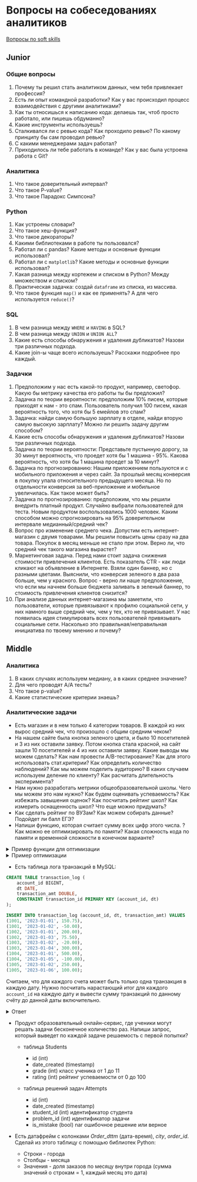 # Вопросы на собеседованиях аналитиков

[Вопросы по soft skills](/questions/softskills.md)

## Junior

### Общие вопросы

1. Почему ты решил стать аналитиком данных, чем тебя привлекает профессия?
1. Есть ли опыт командной разработки? Как у вас происходил процесс взаимодействия с другими аналитиками?
1. Как ты относишься к написанию кода: делаешь так, чтоб просто работало, или пишешь обдуманно?
1. Какие инструменты используешь?
1. Сталкивался ли с ревью кода? Как проходило ревью? По какому принципу бы сам проводил ревью?
1. С какими менеджерами задач работал?
1. Приходилось ли тебе работать в команде? Как у вас была устроена работа с Git?

### Аналитика

1. Что такое доверительный интервал?
1. Что такое P-value?
1. Что такое Парадокс Симпсона?

### Python

1. Как устроены словари?
1. Что такое хеш-функция?
1. Что такое декораторы?
1. Какими библиотеками в работе ты пользовался?
1. Работал ли с pandas? Какие методы  и основные функции использовал?
1. Работал ли с `matplotlib`? Какие методы  и основные функции использовал?
1. Какая разница между кортежем и списком в Python? Между множеством и списком?
1. Практическая задачка: создай `dataframe` из списка, из массива.
1. Что такое функция `map()` и как ее применять? А для чего используется `reduce()`?

### SQL

1. В чем разница между `WHERE` и `HAVING` в SQL?
1. В чем разница между `UNION` и `UNION ALL`?
1. Какие есть способы обнаружения и удаления дубликатов? Назови три различных подхода.
1. Какие join-ы чаще всего используешь? Расскажи подробнее про каждый.

### Задачки

1. Предположим у нас есть какой-то продукт, например, светофор. Какую бы метрику качества его работы ты бы предложил?
1. Задачка по теории вероятности: предположим 10% писем, которые приходят к нам - это спам. Пользователь получил 100 писем, какая вероятность того, что хотя бы 5 емейлов это спам?
1. Задачка: найди самую большую зарплату в отделе, найди вторую самую высокую зарплату? Можно ли решить задачу другим способом?
1. Какие есть способы обнаружения и удаления дубликатов? Назови три различных подхода.
1. Задачка по теории вероятности: Представьте пустынную дорогу, за 30 минут вероятность, что проедет хотя бы 1 машина - 95%. Какова вероятность, что хотя бы 1 машина проедет за 10 минут?
1. Задачка по прогнозированию: Нашим приложением пользуются и с мобильного приложения и через сайт. За прошлый месяц конверсия в покупку упала относительного предыдущего месяца. Но по отдельности конверсия за веб-приложение и мобильное увеличилась. Как такое может быть?
1. Задачка по прогнозированию: предположим, что мы решили внедрить платный продукт. Случайно выбрали пользователей для теста. Новым продуктом воспользовались 1000 человек. Каким способом можно спрогнозировать на 95% доверительном интервале медианный/средний чек?
1. Вопрос про изменение среднего чека. Допустим есть интернет-магазин с двумя товарами. Мы решили повысить цены сразу на два товара. Покупок в месяц меньше не стало при этом. Верно ли, что средний чек такого магазина вырастет?
1. Маркетинговая задача. Перед нами стоит задача снижения стоимости привлечения клиентов. Есть показатель CTR - как люди кликают на объявление в Интернете. Взяли один баннер, но с разными цветами. Выяснили, что конверсия зеленого в два раза больше, чем у красного. Вопрос - верно ли наше предположение, что если мы начнем больше бюджета заливать в зеленый баннер, то стоимость привлечения клиентов снизится?
1. При анализе данных интернет-магазина мы заметили, что пользователи, которые привязывают к профилю социальной сети, у них намного выше средний чек, чем у тех, кто не привязывает. У нас появилась идея стимулировать всех пользователей привязывать социальные сети. Насколько это правильная/неправильная инициатива по твоему мнению и почему?

## Middle

### Аналитика

1. В каких случаях используем медиану, а в каких среднее значение?
1. Для чего проводят А/А тесты?
1. Что такое p-value?
1. Какие статистические критерии знаешь?

### Аналитические задачи

* Есть магазин и в нем только 4 категории товаров. В каждой из них вырос средний чек, что произошло с общим средним чеком?
* На нашем сайте была кнопка зеленого цвета, и было 10 посетителей и 3 из них оставили заявку. Потом кнопка стала красной, на сайт зашли 10 посетителей и 4 из них оставили заявку. Какие выводы мы можем сделать? Как нам провести A/B-тестирование? Как для этого использовать стат.критерии? Как определить количество наблюдений? Как мы можем поделить аудиторию? В каких случаем используем деление по клиенту? Как расчитать длительность эксперимента?
* Нам нужно разработать метрики общеобразовательной школы. Чего мы можем это нам нужно? Как будем оценивать успеваемость? Как избежать завышения оценок? Как посчитать рейтинг школ? Как измерить оснащенность школ? Что еще можно придумать?
* Как сделать рейтинг по ВУЗам? Как можем собирать данные? Подойдет ли балл ЕГЭ?
* Напиши функцию, которая считает сумму всех цифр этого числа. ? Как можно ее оптимизировать по памяти? Какая сложность кода по памяти и временной сложности в конечном варианте?
<details><summary>Пример функции для оптимизации</summary>
<pre><code class="lang-python">def find_sum(num):
  return sum(int(digit) for digit in str(abs(num)))
</code></pre>
</details>
<details><summary>Пример оптимизации</summary>
<pre><code class="lang-python">def find_sum(num):
  num = abs(num)
  sum = 0
  while num > 0:
    sum += num % 10
    num = num // 10
  return sum
</code></pre>
</details>

* Есть таблица лога транзакций в MySQL:
```sql
CREATE TABLE transaction_log (
    account_id BIGINT,
    dt DATE,
    transaction_amt DOUBLE,
    CONSTRAINT transaction_id PRIMARY KEY (account_id, dt)
);

INSERT INTO transaction_log (account_id, dt, transaction_amt) VALUES
(1001, '2023-01-01', 150.75),
(1001, '2023-01-02', -50.00),
(1002, '2023-01-01', 200.00),
(1002, '2023-01-03', 75.50),
(1003, '2023-01-02', -20.00),
(1003, '2023-01-04', 300.00),
(1004, '2023-01-01', 500.00),
(1004, '2023-01-05', -100.00),
(1005, '2023-01-02', 250.00),
(1005, '2023-01-06', 100.00);
```

Считаем, что для каждого счета может быть только одна транзакция в каждую дату. Нужно посчитать нарастающий итог для каждого `account_id` на каждую дату и вывести сумму транзакций по данному счёту до данной даты включительно.
<details><summary>Ответ</summary>
<pre><code class="lang-sql">SELECT account_id, dt, sum(transaction_amt) OVER (PARTITION BY account_id
ORDER BY dt) AS sum_amt
FROM transaction_log;
</code></pre>
</details>

* Продукт образовательный онлайн-сервис, где ученики могут решать задачи бесконечное количество раз. Напиши запрос, который выведет по каждой задаче решаемость с первой попытки?
  * таблица Students
    * id (int)
    * date_created (timestamp)
    * grade (int) класс ученика от 1 до 11
    * rating (int) рейтинг успеваемости от 0 до 100

  * таблица решений задач Attempts
    * id (int)
    * date_created (timestamp)
    * student_id (int) идентификатор студента
    * problem_id (int) идентификатор задачи
    * is_mistake (bool) nar ошибочное решение или верное

* Есть датафрейм с колонками *Order_dttm* (дата-время), *city*, *order_id*. Сделай из этого таблицу с помощью библиотек Python:
  * Строки - города
  * Столбцы - месяца
  * Значения - доля заказов по месяцу внутри города (сумма значений о строкам = 1, каждый месяц это дата)
